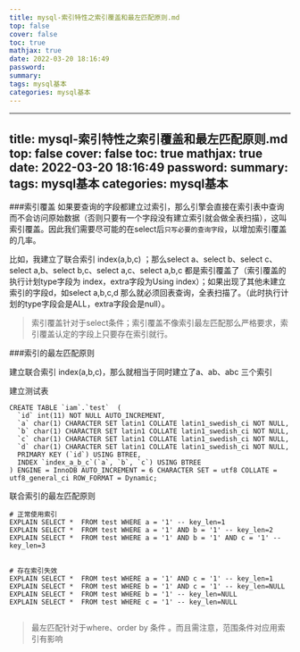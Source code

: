 ```yaml
---
title: mysql-索引特性之索引覆盖和最左匹配原则.md
top: false
cover: false
toc: true
mathjax: true
date: 2022-03-20 18:16:49
password:
summary:
tags: mysql基本
categories: mysql基本
---
```

---
title: mysql-索引特性之索引覆盖和最左匹配原则.md
top: false
cover: false
toc: true
mathjax: true
date: 2022-03-20 18:16:49
password:
summary:
tags: mysql基本
categories: mysql基本
---
###索引覆盖
如果要查询的字段都建立过索引，那么引擎会直接在索引表中查询而不会访问原始数据（否则只要有一个字段没有建立索引就会做全表扫描），这叫索引覆盖。因此我们需要尽可能的在select后`只写必要的查询字段`，以增加索引覆盖的几率。

比如，我建立了联合索引 index(a,b,c) ；那么select a、select b、select c、select a,b、select b,c、select a,c、select a,b,c 都是索引覆盖了（索引覆盖的执行计划type字段为 index，extra字段为Using index）；如果出现了其他未建立索引的字段d，如select a,b,c,d 那么就必须回表查询，全表扫描了。（此时执行计划的type字段会是ALL，extra字段会是null）。

> 索引覆盖针对于select条件；索引覆盖不像索引最左匹配那么严格要求，索引覆盖认定的字段上只要存在索引就行。


###索引的最左匹配原则

建立联合索引 index(a,b,c)，那么就相当于同时建立了a、ab、abc 三个索引

建立测试表
~~~
CREATE TABLE `iam`.`test`  (
  `id` int(11) NOT NULL AUTO_INCREMENT,
  `a` char(1) CHARACTER SET latin1 COLLATE latin1_swedish_ci NOT NULL,
  `b` char(1) CHARACTER SET latin1 COLLATE latin1_swedish_ci NOT NULL,
  `c` char(1) CHARACTER SET latin1 COLLATE latin1_swedish_ci NOT NULL,
  `d` char(1) CHARACTER SET latin1 COLLATE latin1_swedish_ci NOT NULL,
  PRIMARY KEY (`id`) USING BTREE,
  INDEX `index_a_b_c`(`a`, `b`, `c`) USING BTREE
) ENGINE = InnoDB AUTO_INCREMENT = 6 CHARACTER SET = utf8 COLLATE = utf8_general_ci ROW_FORMAT = Dynamic;
~~~

联合索引的最左匹配原则
~~~
# 正常使用索引
EXPLAIN SELECT *  FROM test WHERE a = '1' -- key_len=1
EXPLAIN SELECT *  FROM test WHERE a = '1' AND b = '1' -- key_len=2
EXPLAIN SELECT *  FROM test WHERE a = '1' AND b = '1' AND c = '1' -- key_len=3


# 存在索引失效
EXPLAIN SELECT *  FROM test WHERE a = '1' AND c = '1' -- key_len=1
EXPLAIN SELECT *  FROM test WHERE b = '1' AND c = '1' -- key_len=NULL
EXPLAIN SELECT *  FROM test WHERE b = '1' -- key_len=NULL
EXPLAIN SELECT *  FROM test WHERE c = '1' -- key_len=NULL


~~~

> 最左匹配针对于where、order by 条件 。而且需注意，范围条件对应用索引有影响
